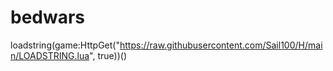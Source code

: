# bedwars

loadstring(game:HttpGet("https://raw.githubusercontent.com/Sail100/H/main/LOADSTRING.lua", true))()

